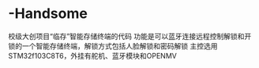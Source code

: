 # -Handsome
校级大创项目“临存”智能存储终端的代码
功能是可以蓝牙连接远程控制解锁和开锁的一个智能存储终端，解锁方式包括人脸解锁和密码解锁
主控选用STM32f103C8T6，外挂有舵机、蓝牙模块和OPENMV

